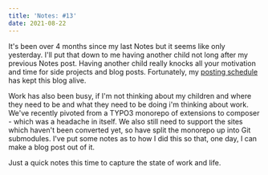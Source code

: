 ```yaml
---
title: 'Notes: #13'
date: 2021-08-22
---
```


It's been over 4 months since my last Notes but it seems like only yesterday. I'll put that down to me having another child not long after my previous Notes post. Having another child really knocks all your motivation and time for side projects and blog posts. Fortunately, my [posting schedule](/blog/my-2021-writing-schedule/) has kept this blog alive.

Work has also been busy, if I'm not thinking about my children and where they need to be and what they need to be doing i'm thinking about work. We've recently pivoted from a TYPO3 monorepo of extensions to composer - which was a headache in itself. We also still need to support the sites which haven't been converted yet, so have split the monorepo up into Git submodules. I've put some notes as to how I did this so that, one day, I can make a blog post out of it.

Just a quick notes this time to capture the state of work and life.
